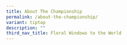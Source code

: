 ```yaml
---
title: About The Championship
permalink: /about-the-championship/
variant: tiptap
description: ""
third_nav_title: Floral Windows to the World
---
```

